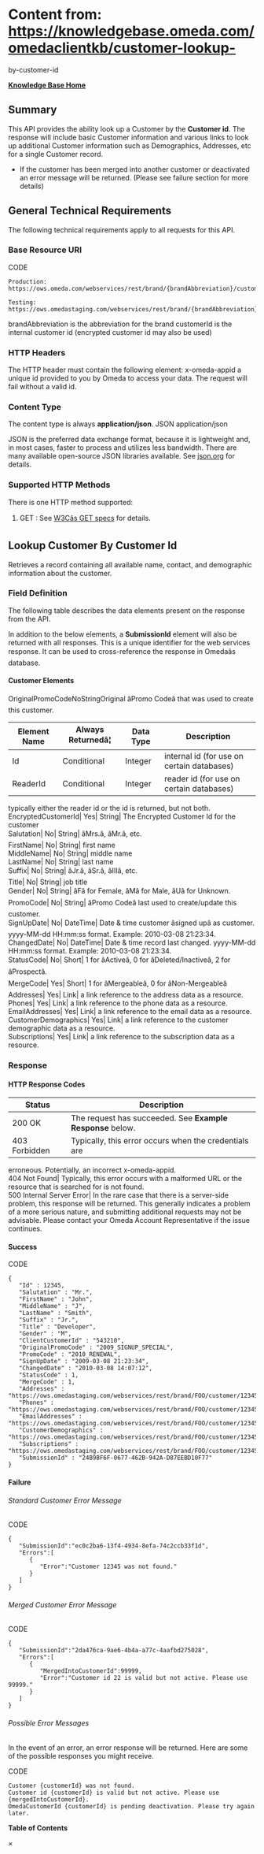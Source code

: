 # Content from: https://knowledgebase.omeda.com/omedaclientkb/customer-lookup-
by-customer-id

[**Knowledge Base Home**](../omedaclientkb/)

## Summary

This API provides the ability look up a Customer by the **Customer id**. The
response will include basic Customer information and various links to look up
additional Customer information such as Demographics, Addresses, etc for a
single Customer record.

  * If the customer has been merged into another customer or deactivated an error message will be returned. (Please see failure section for more details)

## General Technical Requirements

The following technical requirements apply to all requests for this API.

### Base Resource URI

CODE

    
    
    Production: https://ows.omeda.com/webservices/rest/brand/{brandAbbreviation}/customer/{customerId}/*
    
    Testing:    https://ows.omedastaging.com/webservices/rest/brand/{brandAbbreviation}/customer/{customerId}/*
    

brandAbbreviation is the abbreviation for the brand customerId is the internal
customer id (encrypted customer id may also be used)

### HTTP Headers

The HTTP header must contain the following element: x-omeda-appid a unique id
provided to you by Omeda to access your data. The request will fail without a
valid id.

### Content Type

The content type is always **application/json**. JSON application/json

JSON is the preferred data exchange format, because it is lightweight and, in
most cases, faster to process and utilizes less bandwidth. There are many
available open-source JSON libraries available. See
[json.org](http://www.json.org/) for details.

### Supported HTTP Methods

There is one HTTP method supported:

  1. GET : See [W3Câs GET specs](http://www.w3.org/Protocols/rfc2616/rfc2616-sec9.html#sec9.3) for details.

## Lookup Customer By Customer Id

Retrieves a record containing all available name, contact, and demographic
information about the customer.

### Field Definition

The following table describes the data elements present on the response from
the API.

In addition to the below elements, a **SubmissionId** element will also be
returned with all responses. This is a unique identifier for the web services
response. It can be used to cross-reference the response in Omedaâs
database.

#### Customer Elements

OriginalPromoCodeNoStringOriginal âPromo Codeâ that was used to create
this customer.

Element Name| Always Returnedâ¦| Data Type| Description  
---|---|---|---  
Id| Conditional| Integer| internal id (for use on certain databases)  
ReaderId| Conditional| Integer| reader id (for use on certain databases)
typically either the reader id or the id is returned, but not both.  
EncryptedCustomerId| Yes| String| The Encrypted Customer Id for the customer  
Salutation| No| String| âMrs.â, âMr.â, etc.  
FirstName| No| String| first name  
MiddleName| No| String| middle name  
LastName| No| String| last name  
Suffix| No| String| âJr.â, âSr.â, âIIIâ, etc.  
Title| No| String| job title  
Gender| No| String| âFâ for Female, âMâ for Male, âUâ for Unknown.  
PromoCode| No| String| âPromo Codeâ last used to create/update this
customer.  
SignUpDate| No| DateTime| Date & time customer âsigned upâ as customer.
yyyy-MM-dd HH:mm:ss format. Example: 2010-03-08 21:23:34.  
ChangedDate| No| DateTime| Date & time record last changed. yyyy-MM-dd
HH:mm:ss format. Example: 2010-03-08 21:23:34.  
StatusCode| No| Short| 1 for âActiveâ, 0 for âDeleted/Inactiveâ, 2 for
âProspectâ.  
MergeCode| Yes| Short| 1 for âMergeableâ, 0 for âNon-Mergeableâ  
Addresses| Yes| Link| a link reference to the address data as a resource.  
Phones| Yes| Link| a link reference to the phone data as a resource.  
EmailAddresses| Yes| Link| a link reference to the email data as a resource.  
CustomerDemographics| Yes| Link| a link reference to the customer demographic
data as a resource.  
Subscriptions| Yes| Link| a link reference to the subscription data as a
resource.  
  
### Response

#### HTTP Response Codes

Status| Description  
---|---  
200 OK| The request has succeeded. See **Example Response** below.  
403 Forbidden| Typically, this error occurs when the credentials are
erroneous. Potentially, an incorrect x-omeda-appid.  
404 Not Found| Typically, this error occurs with a malformed URL or the
resource that is searched for is not found.  
500 Internal Server Error| In the rare case that there is a server-side
problem, this response will be returned. This generally indicates a problem of
a more serious nature, and submitting additional requests may not be
advisable. Please contact your Omeda Account Representative if the issue
continues.  
  
#### Success

CODE

    
    
    {
       "Id" : 12345,
       "Salutation" : "Mr.",
       "FirstName" : "John",
       "MiddleName" : "J",
       "LastName" : "Smith",
       "Suffix" : "Jr.",
       "Title" : "Developer",
       "Gender" : "M",
       "ClientCustomerId" : "543210",
       "OriginalPromoCode" : "2009_SIGNUP_SPECIAL",
       "PromoCode" : "2010_RENEWAL",
       "SignUpDate" : "2009-03-08 21:23:34",
       "ChangedDate" : "2010-03-08 14:07:12",
       "StatusCode" : 1,
       "MergeCode" : 1,
       "Addresses" : "https://ows.omedastaging.com/webservices/rest/brand/FOO/customer/12345/address/*",  
       "Phones" : "https://ows.omedastaging.com/webservices/rest/brand/FOO/customer/12345/phone/*",
       "EmailAddresses" : "https://ows.omedastaging.com/webservices/rest/brand/FOO/customer/12345/email/*",
       "CustomerDemographics" : "https://ows.omedastaging.com/webservices/rest/brand/FOO/customer/12345/demographic/*",
       "Subscriptions" : "https://ows.omedastaging.com/webservices/rest/brand/FOO/customer/12345/subscription/*"
       "SubmissionId" : "24B9BF6F-0677-462B-942A-D87EEBD10F77"
    }
    

#### Failure

###### Standard Customer Error Message

CODE

    
    
    {
       "SubmissionId":"ec0c2ba6-13f4-4934-8efa-74c2ccb33f1d",
       "Errors":[
          {
             "Error":"Customer 12345 was not found."
          }
       ]
    }
    

###### Merged Customer Error Message

CODE

    
    
    {
       "SubmissionId":"2da476ca-9ae6-4b4a-a77c-4aafbd275028",
       "Errors":[
          {
             "MergedIntoCustomerId":99999,
             "Error":"Customer id 22 is valid but not active. Please use 99999."
          }
       ]
    }
    

###### Possible Error Messages

In the event of an error, an error response will be returned. Here are some of
the possible responses you might receive.

CODE

    
    
    Customer {customerId} was not found.
    Customer id {customerId} is valid but not active. Please use {mergedIntoCustomerId}.
    OmedaCustomerId {customerId} is pending deactivation. Please try again later.

**Table of Contents**

×


